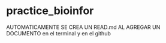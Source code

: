 # practice_bioinfor
AUTOMATICAMENTE SE CREA UN READ.md AL AGREGAR UN DOCUMENTO en el terminal y en el github
